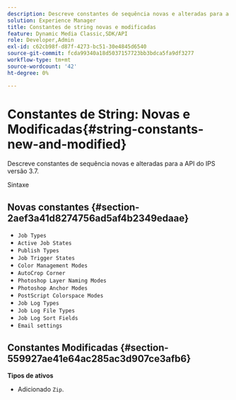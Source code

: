 ```yaml
---
description: Descreve constantes de sequência novas e alteradas para a API do IPS versão 3.7.
solution: Experience Manager
title: Constantes de string novas e modificadas
feature: Dynamic Media Classic,SDK/API
role: Developer,Admin
exl-id: c62cb98f-d87f-4273-bc51-30e4845d6540
source-git-commit: fcda99340a18d5037157723bb3bdca5fa9df3277
workflow-type: tm+mt
source-wordcount: '42'
ht-degree: 0%

---
```


# Constantes de String: Novas e Modificadas{#string-constants-new-and-modified}

Descreve constantes de sequência novas e alteradas para a API do IPS versão 3.7.

Sintaxe

## Novas constantes {#section-2aef3a41d8274756ad5af4b2349edaae}

* `Job Types`
* `Active Job States`
* `Publish Types`
* `Job Trigger States`
* `Color Management Modes`
* `AutoCrop Corner`
* `Photoshop Layer Naming Modes`
* `Photoshop Anchor Modes`
* `PostScript Colorspace Modes`
* `Job Log Types`
* `Job Log File Types`
* `Job Log Sort Fields`
* `Email settings`

## Constantes Modificadas {#section-559927ae41e64ac285ac3d907ce3afb6}

**Tipos de ativos**

* Adicionado `Zip`.
